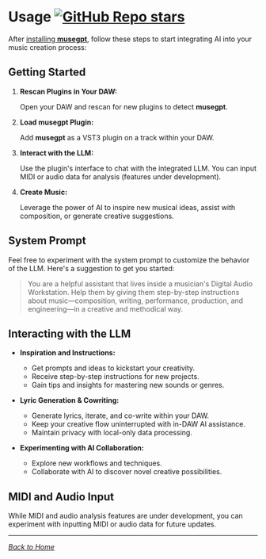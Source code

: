 # Usage [![GitHub Repo stars](https://img.shields.io/github/stars/greynewell/musegpt)](https://github.com/greynewell/musegpt/stargazers)

After [installing **musegpt**](https://musegpt.org/installation.html), follow these steps to start integrating AI into your music creation process:

## Getting Started

1. **Rescan Plugins in Your DAW:**

   Open your DAW and rescan for new plugins to detect **musegpt**.

2. **Load musegpt Plugin:**

   Add **musegpt** as a VST3 plugin on a track within your DAW.

3. **Interact with the LLM:**

   Use the plugin's interface to chat with the integrated LLM. You can input MIDI or audio data for analysis (features under development).

4. **Create Music:**

   Leverage the power of AI to inspire new musical ideas, assist with composition, or generate creative suggestions.

## System Prompt

Feel free to experiment with the system prompt to customize the behavior of the LLM. Here's a suggestion to get you started:

> You are a helpful assistant that lives inside a musician's Digital Audio Workstation. Help them by giving them step-by-step instructions about music—composition, writing, performance, production, and engineering—in a creative and methodical way.

## Interacting with the LLM

- **Inspiration and Instructions:**

  - Get prompts and ideas to kickstart your creativity.
  - Receive step-by-step instructions for new projects.
  - Gain tips and insights for mastering new sounds or genres.

- **Lyric Generation & Cowriting:**

  - Generate lyrics, iterate, and co-write within your DAW.
  - Keep your creative flow uninterrupted with in-DAW AI assistance.
  - Maintain privacy with local-only data processing.

- **Experimenting with AI Collaboration:**

  - Explore new workflows and techniques.
  - Collaborate with AI to discover novel creative possibilities.

## MIDI and Audio Input

While MIDI and audio analysis features are under development, you can experiment with inputting MIDI or audio data for future updates.

---

*[Back to Home](index.md)*